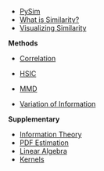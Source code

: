 * [PySim](/)
* [What is Similarity?](linear/similarity.md)
* [Visualizing Similarity](viz/taylor.md)

**Methods**
* [Correlation](linear/rv.md)
* [HSIC](kernel/hsic.md)
* [MMD](kernel/mmd.md)

* [Variation of Information](information/vi.md)

**Supplementary**
* [Information Theory](information/mi.md)
* [PDF Estimation](information/pdf_est.md)
* [Linear Algebra](linear/lin_alg.md)
* [Kernels](kernel/kernel.md)